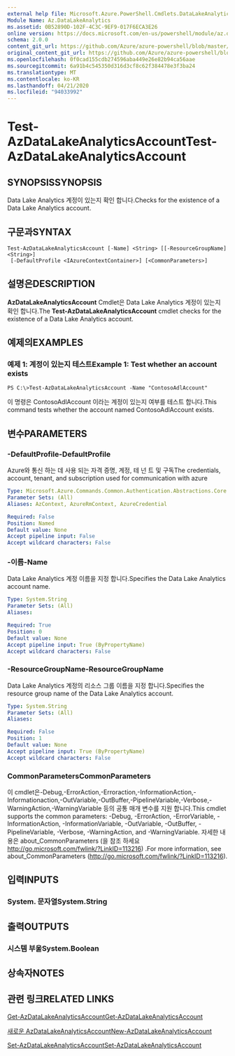 ```yaml
---
external help file: Microsoft.Azure.PowerShell.Cmdlets.DataLakeAnalytics.dll-Help.xml
Module Name: Az.DataLakeAnalytics
ms.assetid: 0B52890D-102F-4C3C-9EF9-017F6ECA3E26
online version: https://docs.microsoft.com/en-us/powershell/module/az.datalakeanalytics/test-azdatalakeanalyticsaccount
schema: 2.0.0
content_git_url: https://github.com/Azure/azure-powershell/blob/master/src/DataLakeAnalytics/DataLakeAnalytics/help/Test-AzDataLakeAnalyticsAccount.md
original_content_git_url: https://github.com/Azure/azure-powershell/blob/master/src/DataLakeAnalytics/DataLakeAnalytics/help/Test-AzDataLakeAnalyticsAccount.md
ms.openlocfilehash: 0f0cad155cdb274596aba449e26e82b94ca56aae
ms.sourcegitcommit: 6a91b4c545350d316d3cf8c62f384478e3f3ba24
ms.translationtype: MT
ms.contentlocale: ko-KR
ms.lasthandoff: 04/21/2020
ms.locfileid: "94033992"
---
```

# <span data-ttu-id="83efe-101">Test-AzDataLakeAnalyticsAccount</span><span class="sxs-lookup"><span data-stu-id="83efe-101">Test-AzDataLakeAnalyticsAccount</span></span>

## <span data-ttu-id="83efe-102">SYNOPSIS</span><span class="sxs-lookup"><span data-stu-id="83efe-102">SYNOPSIS</span></span>
<span data-ttu-id="83efe-103">Data Lake Analytics 계정이 있는지 확인 합니다.</span><span class="sxs-lookup"><span data-stu-id="83efe-103">Checks for the existence of a Data Lake Analytics account.</span></span>

## <span data-ttu-id="83efe-104">구문과</span><span class="sxs-lookup"><span data-stu-id="83efe-104">SYNTAX</span></span>

```
Test-AzDataLakeAnalyticsAccount [-Name] <String> [[-ResourceGroupName] <String>]
 [-DefaultProfile <IAzureContextContainer>] [<CommonParameters>]
```

## <span data-ttu-id="83efe-105">설명은</span><span class="sxs-lookup"><span data-stu-id="83efe-105">DESCRIPTION</span></span>
<span data-ttu-id="83efe-106">**AzDataLakeAnalyticsAccount** Cmdlet은 Data Lake Analytics 계정이 있는지 확인 합니다.</span><span class="sxs-lookup"><span data-stu-id="83efe-106">The **Test-AzDataLakeAnalyticsAccount** cmdlet checks for the existence of a Data Lake Analytics account.</span></span>

## <span data-ttu-id="83efe-107">예제의</span><span class="sxs-lookup"><span data-stu-id="83efe-107">EXAMPLES</span></span>

### <span data-ttu-id="83efe-108">예제 1: 계정이 있는지 테스트</span><span class="sxs-lookup"><span data-stu-id="83efe-108">Example 1: Test whether an account exists</span></span>
```
PS C:\>Test-AzDataLakeAnalyticsAccount -Name "ContosoAdlAccount"
```

<span data-ttu-id="83efe-109">이 명령은 ContosoAdlAccount 이라는 계정이 있는지 여부를 테스트 합니다.</span><span class="sxs-lookup"><span data-stu-id="83efe-109">This command tests whether the account named ContosoAdlAccount exists.</span></span>

## <span data-ttu-id="83efe-110">변수</span><span class="sxs-lookup"><span data-stu-id="83efe-110">PARAMETERS</span></span>

### <span data-ttu-id="83efe-111">-DefaultProfile</span><span class="sxs-lookup"><span data-stu-id="83efe-111">-DefaultProfile</span></span>
<span data-ttu-id="83efe-112">Azure와 통신 하는 데 사용 되는 자격 증명, 계정, 테 넌 트 및 구독</span><span class="sxs-lookup"><span data-stu-id="83efe-112">The credentials, account, tenant, and subscription used for communication with azure</span></span>

```yaml
Type: Microsoft.Azure.Commands.Common.Authentication.Abstractions.Core.IAzureContextContainer
Parameter Sets: (All)
Aliases: AzContext, AzureRmContext, AzureCredential

Required: False
Position: Named
Default value: None
Accept pipeline input: False
Accept wildcard characters: False
```

### <span data-ttu-id="83efe-113">-이름</span><span class="sxs-lookup"><span data-stu-id="83efe-113">-Name</span></span>
<span data-ttu-id="83efe-114">Data Lake Analytics 계정 이름을 지정 합니다.</span><span class="sxs-lookup"><span data-stu-id="83efe-114">Specifies the Data Lake Analytics account name.</span></span>

```yaml
Type: System.String
Parameter Sets: (All)
Aliases:

Required: True
Position: 0
Default value: None
Accept pipeline input: True (ByPropertyName)
Accept wildcard characters: False
```

### <span data-ttu-id="83efe-115">-ResourceGroupName</span><span class="sxs-lookup"><span data-stu-id="83efe-115">-ResourceGroupName</span></span>
<span data-ttu-id="83efe-116">Data Lake Analytics 계정의 리소스 그룹 이름을 지정 합니다.</span><span class="sxs-lookup"><span data-stu-id="83efe-116">Specifies the resource group name of the Data Lake Analytics account.</span></span>

```yaml
Type: System.String
Parameter Sets: (All)
Aliases:

Required: False
Position: 1
Default value: None
Accept pipeline input: True (ByPropertyName)
Accept wildcard characters: False
```

### <span data-ttu-id="83efe-117">CommonParameters</span><span class="sxs-lookup"><span data-stu-id="83efe-117">CommonParameters</span></span>
<span data-ttu-id="83efe-118">이 cmdlet은-Debug,-ErrorAction,-Erroraction,-InformationAction,-Informationaction,-OutVariable,-OutBuffer,-PipelineVariable,-Verbose,-WarningAction,-WarningVariable 등의 공통 매개 변수를 지원 합니다.</span><span class="sxs-lookup"><span data-stu-id="83efe-118">This cmdlet supports the common parameters: -Debug, -ErrorAction, -ErrorVariable, -InformationAction, -InformationVariable, -OutVariable, -OutBuffer, -PipelineVariable, -Verbose, -WarningAction, and -WarningVariable.</span></span> <span data-ttu-id="83efe-119">자세한 내용은 about_CommonParameters (을 참조 하세요 http://go.microsoft.com/fwlink/?LinkID=113216) .</span><span class="sxs-lookup"><span data-stu-id="83efe-119">For more information, see about_CommonParameters (http://go.microsoft.com/fwlink/?LinkID=113216).</span></span>

## <span data-ttu-id="83efe-120">입력</span><span class="sxs-lookup"><span data-stu-id="83efe-120">INPUTS</span></span>

### <span data-ttu-id="83efe-121">System. 문자열</span><span class="sxs-lookup"><span data-stu-id="83efe-121">System.String</span></span>

## <span data-ttu-id="83efe-122">출력</span><span class="sxs-lookup"><span data-stu-id="83efe-122">OUTPUTS</span></span>

### <span data-ttu-id="83efe-123">시스템 부울</span><span class="sxs-lookup"><span data-stu-id="83efe-123">System.Boolean</span></span>

## <span data-ttu-id="83efe-124">상속자</span><span class="sxs-lookup"><span data-stu-id="83efe-124">NOTES</span></span>

## <span data-ttu-id="83efe-125">관련 링크</span><span class="sxs-lookup"><span data-stu-id="83efe-125">RELATED LINKS</span></span>

[<span data-ttu-id="83efe-126">Get-AzDataLakeAnalyticsAccount</span><span class="sxs-lookup"><span data-stu-id="83efe-126">Get-AzDataLakeAnalyticsAccount</span></span>](./Get-AzDataLakeAnalyticsAccount.md)

[<span data-ttu-id="83efe-127">새로운 AzDataLakeAnalyticsAccount</span><span class="sxs-lookup"><span data-stu-id="83efe-127">New-AzDataLakeAnalyticsAccount</span></span>](./New-AzDataLakeAnalyticsAccount.md)

[<span data-ttu-id="83efe-128">Set-AzDataLakeAnalyticsAccount</span><span class="sxs-lookup"><span data-stu-id="83efe-128">Set-AzDataLakeAnalyticsAccount</span></span>](./Set-AzDataLakeAnalyticsAccount.md)


